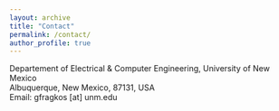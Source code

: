```yaml
---
layout: archive
title: "Contact"
permalink: /contact/
author_profile: true
---
```

Departement of Electrical & Computer Engineering, University of New Mexico<br>
Albuquerque, New Mexico, 87131, USA<br>
Email: gfragkos [at] unm.edu
